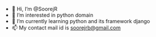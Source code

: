 - 👋 Hi, I’m @SoorejR
- 👀 I’m interested in python domain
- 🌱 I’m currently learning python and its framework django
- 📫 My contact mail id is soorejrb@gmail.com

<!---
SoorejRB/SoorejRB is a ✨ special ✨ repository because its `README.md` (this file) appears on your GitHub profile.
You can click the Preview link to take a look at your changes.
--->
